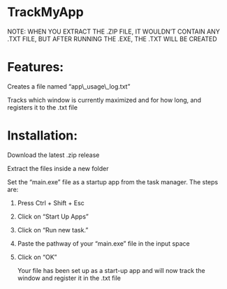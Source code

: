 # **TrackMyApp**

NOTE: WHEN YOU EXTRACT THE .ZIP FILE, IT WOULDN’T CONTAIN ANY .TXT FILE, BUT AFTER RUNNING THE .EXE, THE .TXT WILL BE CREATED

 <H1>Features:</H1>
Creates a file named “app\_usage\_log.txt”

Tracks which window is currently maximized and for how long, and registers it to the .txt file

<H1>Installation:</H1>
Download the latest .zip release

Extract the files inside a new folder

Set the “main.exe” file as a startup app from the task manager. The steps are:

1. Press Ctrl + Shift + Esc
1. Click on “Start Up Apps”
1. Click on “Run new task.”
1. Paste the pathway of your “main.exe” file in the input space
1. Click on “OK”

   Your file has been set up as a start-up app and will now track the window and register it in the .txt file

<BR>



